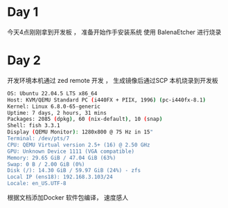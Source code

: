 
# Day 1


 今天4点刚刚拿到开发板 ， 准备开始作手安装系统
 使用 BalenaEtcher 进行烧录



# Day 2

开发环境本机通过 zed remote 开发 ，  生成镜像后通过SCP 本机烧录到开发板

```bash
OS: Ubuntu 22.04.5 LTS x86_64
Host: KVM/QEMU Standard PC (i440FX + PIIX, 1996) (pc-i440fx-8.1)
Kernel: Linux 6.8.0-65-generic
Uptime: 7 days, 2 hours, 31 mins
Packages: 2085 (dpkg), 60 (nix-default), 10 (snap)
Shell: fish 3.3.1
Display (QEMU Monitor): 1280x800 @ 75 Hz in 15"
Terminal: /dev/pts/7
CPU: QEMU Virtual version 2.5+ (16) @ 2.50 GHz
GPU: Unknown Device 1111 (VGA compatible)
Memory: 29.65 GiB / 47.04 GiB (63%)
Swap: 0 B / 2.00 GiB (0%)
Disk (/): 14.30 GiB / 59.97 GiB (24%) - zfs
Local IP (ens18): 192.168.3.103/24
Locale: en_US.UTF-8
```


根据文档添加Docker 软件包编译， 速度感人